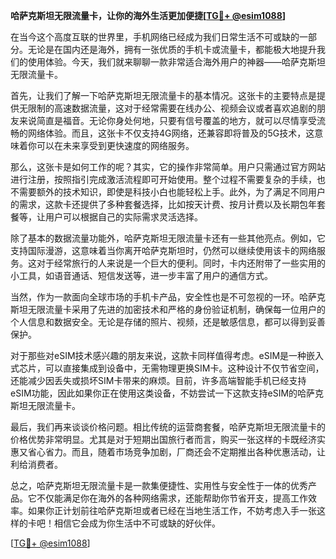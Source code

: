 **哈萨克斯坦无限流量卡，让你的海外生活更加便捷[[TG💪+ @esim1088](https://t.me/s/esim1088)]**

在当今这个高度互联的世界里，手机网络已经成为我们日常生活不可或缺的一部分。无论是在国内还是海外，拥有一张优质的手机卡或流量卡，都能极大地提升我们的使用体验。今天，我们就来聊聊一款非常适合海外用户的神器——哈萨克斯坦无限流量卡。

首先，让我们了解一下哈萨克斯坦无限流量卡的基本情况。这张卡的主要特点是提供无限制的高速数据流量，这对于经常需要在线办公、视频会议或者喜欢追剧的朋友来说简直是福音。无论你身处何地，只要有信号覆盖的地方，就可以尽情享受流畅的网络体验。而且，这张卡不仅支持4G网络，还兼容即将普及的5G技术，这意味着你可以在未来享受到更快速度的网络服务。

那么，这张卡是如何工作的呢？其实，它的操作非常简单。用户只需通过官方网站进行注册，按照指引完成激活流程即可开始使用。整个过程不需要复杂的手续，也不需要额外的技术知识，即使是科技小白也能轻松上手。此外，为了满足不同用户的需求，这款卡还提供了多种套餐选择，比如按天计费、按月计费以及长期包年套餐等，让用户可以根据自己的实际需求灵活选择。

除了基本的数据流量功能外，哈萨克斯坦无限流量卡还有一些其他亮点。例如，它支持国际漫游，这意味着当你离开哈萨克斯坦时，仍然可以继续使用该卡的网络服务。这对于经常旅行的人来说是一个巨大的便利。同时，卡内还附带了一些实用的小工具，如语音通话、短信发送等，进一步丰富了用户的通信方式。

当然，作为一款面向全球市场的手机卡产品，安全性也是不可忽视的一环。哈萨克斯坦无限流量卡采用了先进的加密技术和严格的身份验证机制，确保每一位用户的个人信息和数据安全。无论是存储的照片、视频，还是敏感信息，都可以得到妥善保护。

对于那些对eSIM技术感兴趣的朋友来说，这款卡同样值得考虑。eSIM是一种嵌入式芯片，可以直接集成到设备中，无需物理更换SIM卡。这种设计不仅节省空间，还能减少因丢失或损坏SIM卡带来的麻烦。目前，许多高端智能手机已经支持eSIM功能，因此如果你正在使用这类设备，不妨尝试一下这款支持eSIM的哈萨克斯坦无限流量卡。

最后，我们再来谈谈价格问题。相比传统的运营商套餐，哈萨克斯坦无限流量卡的价格优势非常明显。尤其是对于短期出国旅行者而言，购买一张这样的卡既经济实惠又省心省力。而且，随着市场竞争加剧，厂商还会不定期推出各种优惠活动，让利给消费者。

总之，哈萨克斯坦无限流量卡是一款集便捷性、实用性与安全性于一体的优秀产品。它不仅能满足你在海外的各种网络需求，还能帮助你节省开支，提高工作效率。如果你正计划前往哈萨克斯坦或者已经在当地生活工作，不妨考虑入手一张这样的卡吧！相信它会成为你生活中不可或缺的好伙伴。

[[TG💪+ @esim1088](https://t.me/s/esim1088)]
